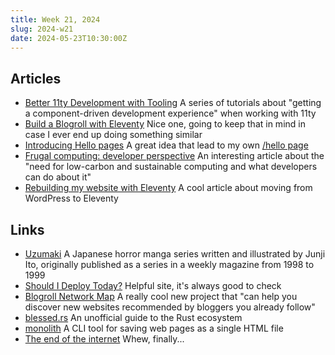```yaml
---
title: Week 21, 2024
slug: 2024-w21
date: 2024-05-23T10:30:00Z
---
```


## Articles

- [Better 11ty Development with Tooling](https://www.jetbrains.com/guide/javascript/tutorials/eleventy-tsx/)
  A series of tutorials about "getting a component-driven development experience" when working with 11ty
- [Build a Blogroll with Eleventy](https://benmyers.dev/blog/eleventy-blogroll/)
  Nice one, going to keep that in mind in case I ever end up doing something similar
- [Introducing Hello pages](https://alastairjohnston.com/introducing-hello-pages/)
  A great idea that lead to my own [/hello page](/hello/)
- [Frugal computing: developer perspective](https://wimvanderbauwhede.codeberg.page/articles/frugal-computing-developer/)
  An interesting article about the "need for low-carbon and sustainable computing and what developers can do about it"
- [Rebuilding my website with Eleventy](https://blakewatson.com/journal/rebuilding-my-website-with-eleventy/)
  A cool article about moving from WordPress to Eleventy

## Links

- [Uzumaki](https://uzumaki-manga.online)
  A Japanese horror manga series written and illustrated by Junji Ito, originally published as a series in a weekly magazine from 1998 to 1999
- [Should I Deploy Today?](https://shouldideploy.today)
  Helpful site, it's always good to check
- [Blogroll Network Map](https://alexsci.com/rss-blogroll-network/)
  A really cool new project that "can help you discover new websites recommended by bloggers you already follow"
- [blessed.rs](https://blessed.rs)
  An unofficial guide to the Rust ecosystem
- [monolith](https://crates.io/crates/monolith)
  A CLI tool for saving web pages as a single HTML file
- [The end of the internet](https://hmpg.net)
  Whew, finally...
